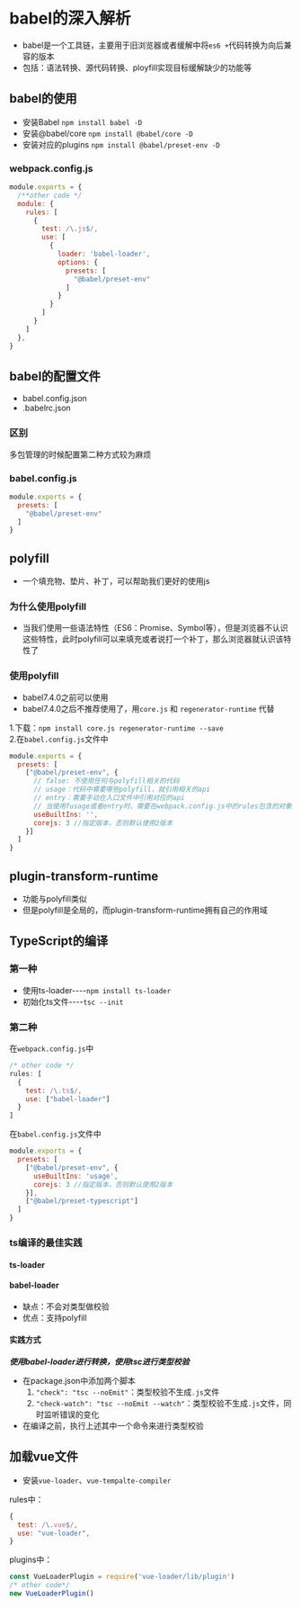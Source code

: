 # babel的深入解析

- babel是一个工具链，主要用于旧浏览器或者缓解中将`es6 +`代码转换为向后兼容的版本
- 包括：语法转换、源代码转换、ployfill实现目标缓解缺少的功能等

## babel的使用

- 安装Babel `npm install babel -D`
- 安装@babel/core `npm install @babel/core -D`
- 安装对应的plugins `npm install @babel/preset-env -D`

### webpack.config.js

```js
module.exports = {
  /**other code */
  module: {
    rules: [
      {
        test: /\.js$/,
        use: [
          {
            loader: 'babel-loader',
            options: {
              presets: [
                "@babel/preset-env"
              ]
            }
          }
        ]
      }
    ]
  },
}

```

## babel的配置文件

- babel.config.json
- .babelrc.json

### 区别

多包管理的时候配置第二种方式较为麻烦

### babel.config.js

```js
module.exports = {
  presets: [
    "@babel/preset-env"
  ]
}
```

## polyfill

- 一个填充物、垫片、补丁，可以帮助我们更好的使用js

### 为什么使用polyfill

- 当我们使用一些语法特性（ES6：Promise、Symbol等），但是浏览器不认识这些特性，此时polyfill可以来填充或者说打一个补丁，那么浏览器就认识该特性了

### 使用polyfill

- babel7.4.0之前可以使用
- babel7.4.0之后不推荐使用了，用`core.js` 和 `regenerator-runtime` 代替

1.下载：`npm install core.js regenerator-runtime --save`  
2.在`babel.config.js`文件中

```js
module.exports = {
  presets: [
    ["@babel/preset-env", {
      // false: 不使用任何与polyfill相关的代码
      // usage：代码中需要哪些polyfill，就引用相关的api
      // entry：需要手动在入口文件中引用对应的api
      // 当使用fusage或者entry时，需要在webpack.config.js中的rules包含的对象中，添加exclude属性
      useBuiltIns: '',
      corejs: 3 //指定版本，否则默认使用2版本
    }]
  ]
}
```

## plugin-transform-runtime

- 功能与polyfill类似
- 但是polyfill是全局的，而plugin-transform-runtime拥有自己的作用域

## TypeScript的编译

### 第一种

- 使用ts-loader----`npm install ts-loader`
- 初始化ts文件----`tsc --init`

### 第二种

在`webpack.config.js`中

```js
/* other code */
rules: [
  {
    test: /\.ts$/,
    use: ["babel-loader"]
  }
]
```

在`babel.config.js`文件中

```js
module.exports = {
  presets: [
    ["@babel/preset-env", {
      useBuiltIns: 'usage',
      corejs: 3 //指定版本，否则默认使用2版本
    }],
    ["@babel/preset-typescript"]
  ]
}
```

### ts编译的最佳实践

#### ts-loader

#### babel-loader

- 缺点：不会对类型做校验
- 优点：支持polyfill

#### 实践方式

***使用babel-loader进行转换，使用tsc进行类型校验***

- 在package.json中添加两个脚本  
  1. `"check": "tsc --noEmit"`：类型校验不生成`.js`文件
  2. `"check-watch": "tsc --noEmit --watch"`：类型校验不生成`.js`文件，同时监听错误的变化
- 在编译之前，执行上述其中一个命令来进行类型校验

## 加载vue文件

- 安装`vue-loader`、`vue-tempalte-compiler`

rules中：

```js
{
  test: /\.vue$/,
  use: "vue-loader",
}
```

plugins中：

```js
const VueLoaderPlugin = require('vue-loader/lib/plugin')
/* other code*/
new VueLoaderPlugin()
```
